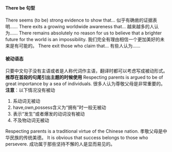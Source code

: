 #### There be 句型
There seems (to be) strong evidence to show that…
似乎有确凿的证据表明……
There exits a growing worldwide awareness that…
越来越多的人认为……
There remains absolutely no reason for us to believe that a brighter future for the world is an impossibility.
我们完全有理由相信一个更加美好的未来是有可能的。
There exit those who claim that…
有些人认为……

#### 被动语态
只要中文句子没有主语或者是人称代词作主语，翻译时都可以考虑写成被动形式。
**推荐在首段的句尾引出主题的时候使用**
Respecting parents is argued to be of great importance by a sea of individuals.
很多人认为尊敬父母是非常重要的。
**注意**：以下情况没有被动
1. 系动词无被动
2. have,own,possess含义为“拥有”时一般无被动
3. 表示“发生”或者爆发的动词没有被动
4. 不及物动词无被动

Respecting parents is a traditional virtue of the Chinese nation.
孝敬父母是中华民族的传统美德。
It is obvious that success belongs to those who persevere.
成功属于那些坚持不懈的人是显而易见的。

